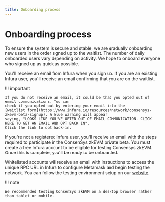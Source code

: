 ```yaml
---
title: Onboarding process
---
```


# Onboarding process

To ensure the system is secure and stable, we are gradually onboarding new users in the order
signed up to the waitlist. The number of daily onboarded users vary depending on activity.
We hope to onboard everyone who signed up as quick as possible.

You'll receive an email from Infura when you sign up. If you are an existing Infura user, you'll
receive an email confirming that you are on the waitlist.

!!! important

    If you do not receive an email, it could be that you opted out of email communications. You can
    check if you opted-out by entering your email into the
    [waitlist form](https://www.infura.io/resources/network/consensys-zkevm-beta-signup). A blue warning will appear
    saying, "LOOKS LIKE YOU'VE OPTED OUT OF EMAIL COMMUNICATION. CLICK HERE TO GET AN EMAIL AND OPT BACK IN".
    Click the link to opt back-in.

If you're not a registered Infura user, you'll receive an email with the steps required to
participate in the ConsenSys zkEVM private beta. You must create a free Infura account to be eligible
for testing Consensys zkEVM. Once this is complete, you'll be ready to be onboarded.

Whitelisted accounts will receive an email with instructions to access the unique
RPC URL in Infura to configure Metamask and begin testing the network. You can follow the testing environment
setup on our [website](https://goerli.zkevm.consensys.net/).

!!! note

    We recommended testing ConsenSys zkEVM on a desktop browser rather than tablet or mobile.
